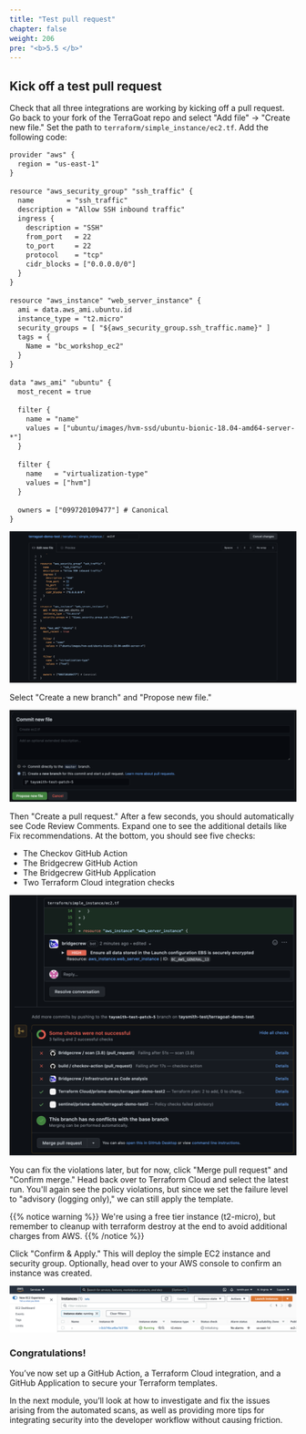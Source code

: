 ```yaml
---
title: "Test pull request"
chapter: false
weight: 206
pre: "<b>5.5 </b>"
---
```


## Kick off a test pull request

Check that all three integrations are working by kicking off a pull request. Go back to your fork of the TerraGoat repo and select "Add file" -> "Create new file." Set the path to `terraform/simple_instance/ec2.tf`. Add the following code:

```
provider "aws" {
  region = "us-east-1"
}

resource "aws_security_group" "ssh_traffic" {
  name        = "ssh_traffic"
  description = "Allow SSH inbound traffic"
  ingress {
    description = "SSH"
    from_port   = 22
    to_port     = 22
    protocol    = "tcp"
    cidr_blocks = ["0.0.0.0/0"]
  }
}

resource "aws_instance" "web_server_instance" {
  ami = data.aws_ami.ubuntu.id
  instance_type = "t2.micro"
  security_groups = [ "${aws_security_group.ssh_traffic.name}" ]
  tags = {
    Name = "bc_workshop_ec2"
  }
}

data "aws_ami" "ubuntu" {
  most_recent = true

  filter {
    name = "name"
    values = ["ubuntu/images/hvm-ssd/ubuntu-bionic-18.04-amd64-server-*"]
  }

  filter {
    name   = "virtualization-type"
    values = ["hvm"]
  }

  owners = ["099720109477"] # Canonical
}
```

![Add the EC2 Terraform file](images/github_new_ec2.png "Add the EC2 Terraform file")

Select "Create a new branch" and "Propose new file." 

![Propose new file](images/github_propose_new_file.png "Propose new file")

Then "Create a pull request." After a few seconds, you should automatically see Code Review Comments. Expand one to see the additional details like Fix recommendations. At the bottom, you should see five checks:

- The Checkov GitHub Action
- The Bridgecrew GitHub Action
- The Bridgecrew GitHub Application
- Two Terraform Cloud integration checks

![All the GitHub integrations](images/github_checks.png "All the GitHub integrations")

You can fix the violations later, but for now, click "Merge pull request" and "Confirm merge." Head back over to Terraform Cloud and select the latest run. You'll again see the policy violations, but since we set the failure level to "advisory (logging only)," we can still apply the template.

{{% notice warning %}}
We're using a free tier instance (t2-micro), but remember to cleanup with terraform destroy at the end to avoid additional charges from AWS.
{{% /notice %}}

Click "Confirm & Apply." This will deploy the simple EC2 instance and security group. Optionally, head over to your AWS console to confirm an instance was created.

![New EC2 instance](images/aws_instance.png "New EC2 instance")


### Congratulations!

You’ve now set up a GitHub Action, a Terraform Cloud integration, and a GitHub Application to secure your Terraform templates.

In the next module, you’ll look at how to investigate and fix the issues arising from the automated scans, as well as providing more tips for integrating security into the developer workflow without causing friction.